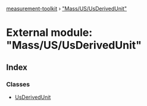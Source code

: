 [measurement-toolkit](../README.md) › ["Mass/US/UsDerivedUnit"](_mass_us_usderivedunit_.md)

# External module: "Mass/US/UsDerivedUnit"

## Index

### Classes

* [UsDerivedUnit](../classes/_mass_us_usderivedunit_.usderivedunit.md)
